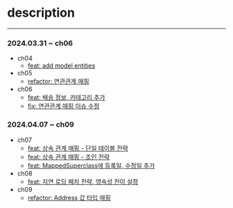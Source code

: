 # description
---------

### 2024.03.31 ~ ch06
- ch04
  - [feat: add model entities](https://github.com/youabledev/be-study/commit/3989e203cc207d3e24604b9a970dba8b3eb53061)
- ch05
  - [refactor: 연관관계 매핑](https://github.com/youabledev/be-study/commit/ce87d7df025dfcb961615ff6d32385a467567cae)
- ch06
  - [feat: 배송 정보, 카테고리 추가](https://github.com/youabledev/be-study/commit/a344eb0325a30047a0fb65aaa27bed55a50dbd50)
  - [fix: 연관관계 매핑 이슈 수정](https://github.com/youabledev/be-study/commit/3105100fd383c6e5430f288ffc6adc3d5c720aab)

### 2024.04.07 ~ ch09
- ch07
  - [feat: 상속 관계 매핑 - 단일 테이블 전략](https://github.com/youabledev/be-study/commit/ed64ad74b7a991c6e5024304881a28861b640261)
  - [feat: 상속 관계 매핑 - 조인 전략](https://github.com/youabledev/be-study/commit/704a2a9c4c60623320d9cb6b486dfd4482cf4165)
  - [feat: MappedSuperclass에 등록일, 수정일 추가](https://github.com/youabledev/be-study/commit/0f861102188bc0be3c91b5adde1876d0740fa220)
- ch08
  - [feat: 지연 로딩 페치 전략, 영속성 전이 설정](https://github.com/youabledev/be-study/commit/b46af875a4a59b2e020fa5fe752032082ed3c1f9)
- ch09
  - [refactor: Address 값 타입 매핑](https://github.com/youabledev/be-study/commit/1e92ecdf0eba1c34f5edd47e7c00d14e00d14f06)
